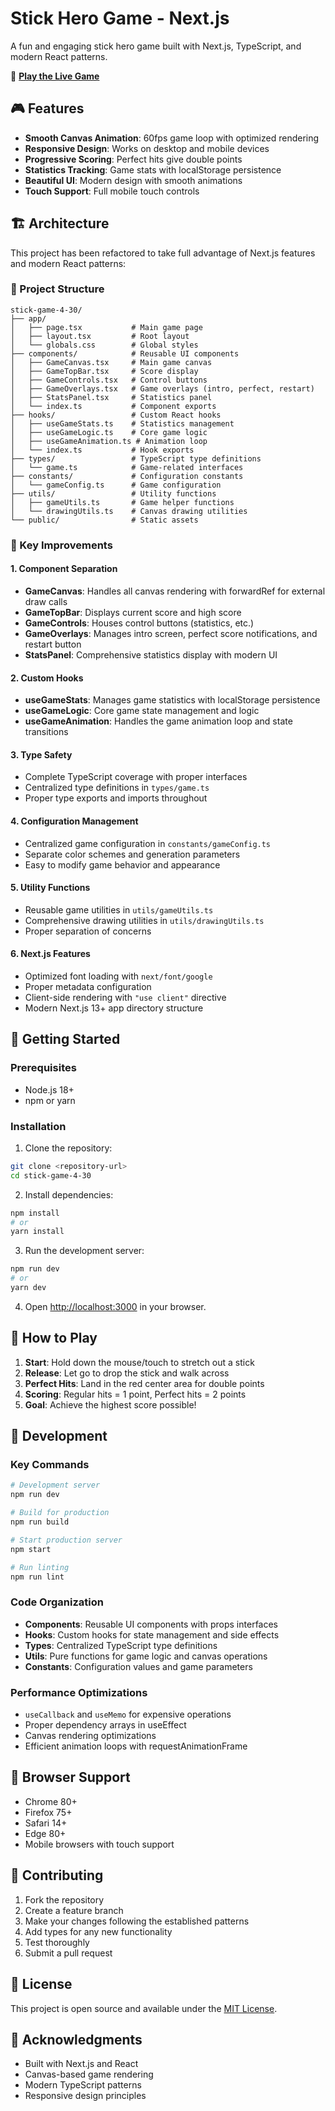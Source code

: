 # Stick Hero Game - Next.js

A fun and engaging stick hero game built with Next.js, TypeScript, and modern React patterns.

🚀 [**Play the Live Game**](https://stick-game-zeta.vercel.app/)

## 🎮 Features

- **Smooth Canvas Animation**: 60fps game loop with optimized rendering
- **Responsive Design**: Works on desktop and mobile devices
- **Progressive Scoring**: Perfect hits give double points
- **Statistics Tracking**: Game stats with localStorage persistence
- **Beautiful UI**: Modern design with smooth animations
- **Touch Support**: Full mobile touch controls

## 🏗️ Architecture

This project has been refactored to take full advantage of Next.js features and modern React patterns:

### 📁 Project Structure

```
stick-game-4-30/
├── app/
│   ├── page.tsx           # Main game page
│   ├── layout.tsx         # Root layout
│   └── globals.css        # Global styles
├── components/            # Reusable UI components
│   ├── GameCanvas.tsx     # Main game canvas
│   ├── GameTopBar.tsx     # Score display
│   ├── GameControls.tsx   # Control buttons
│   ├── GameOverlays.tsx   # Game overlays (intro, perfect, restart)
│   ├── StatsPanel.tsx     # Statistics panel
│   └── index.ts           # Component exports
├── hooks/                 # Custom React hooks
│   ├── useGameStats.ts    # Statistics management
│   ├── useGameLogic.ts    # Core game logic
│   ├── useGameAnimation.ts # Animation loop
│   └── index.ts           # Hook exports
├── types/                 # TypeScript type definitions
│   └── game.ts            # Game-related interfaces
├── constants/             # Configuration constants
│   └── gameConfig.ts      # Game configuration
├── utils/                 # Utility functions
│   ├── gameUtils.ts       # Game helper functions
│   └── drawingUtils.ts    # Canvas drawing utilities
└── public/                # Static assets
```

### 🔧 Key Improvements

#### **1. Component Separation**

- **GameCanvas**: Handles all canvas rendering with forwardRef for external draw calls
- **GameTopBar**: Displays current score and high score
- **GameControls**: Houses control buttons (statistics, etc.)
- **GameOverlays**: Manages intro screen, perfect score notifications, and restart button
- **StatsPanel**: Comprehensive statistics display with modern UI

#### **2. Custom Hooks**

- **useGameStats**: Manages game statistics with localStorage persistence
- **useGameLogic**: Core game state management and logic
- **useGameAnimation**: Handles the game animation loop and state transitions

#### **3. Type Safety**

- Complete TypeScript coverage with proper interfaces
- Centralized type definitions in `types/game.ts`
- Proper type exports and imports throughout

#### **4. Configuration Management**

- Centralized game configuration in `constants/gameConfig.ts`
- Separate color schemes and generation parameters
- Easy to modify game behavior and appearance

#### **5. Utility Functions**

- Reusable game utilities in `utils/gameUtils.ts`
- Comprehensive drawing utilities in `utils/drawingUtils.ts`
- Proper separation of concerns

#### **6. Next.js Features**

- Optimized font loading with `next/font/google`
- Proper metadata configuration
- Client-side rendering with `"use client"` directive
- Modern Next.js 13+ app directory structure

## 🚀 Getting Started

### Prerequisites

- Node.js 18+
- npm or yarn

### Installation

1. Clone the repository:

```bash
git clone <repository-url>
cd stick-game-4-30
```

2. Install dependencies:

```bash
npm install
# or
yarn install
```

3. Run the development server:

```bash
npm run dev
# or
yarn dev
```

4. Open [http://localhost:3000](http://localhost:3000) in your browser.

## 🎯 How to Play

1. **Start**: Hold down the mouse/touch to stretch out a stick
2. **Release**: Let go to drop the stick and walk across
3. **Perfect Hits**: Land in the red center area for double points
4. **Scoring**: Regular hits = 1 point, Perfect hits = 2 points
5. **Goal**: Achieve the highest score possible!

## 🔧 Development

### Key Commands

```bash
# Development server
npm run dev

# Build for production
npm run build

# Start production server
npm start

# Run linting
npm run lint
```

### Code Organization

- **Components**: Reusable UI components with props interfaces
- **Hooks**: Custom hooks for state management and side effects
- **Types**: Centralized TypeScript type definitions
- **Utils**: Pure functions for game logic and canvas operations
- **Constants**: Configuration values and game parameters

### Performance Optimizations

- `useCallback` and `useMemo` for expensive operations
- Proper dependency arrays in useEffect
- Canvas rendering optimizations
- Efficient animation loops with requestAnimationFrame

## 📱 Browser Support

- Chrome 80+
- Firefox 75+
- Safari 14+
- Edge 80+
- Mobile browsers with touch support

## 🤝 Contributing

1. Fork the repository
2. Create a feature branch
3. Make your changes following the established patterns
4. Add types for any new functionality
5. Test thoroughly
6. Submit a pull request

## 📄 License

This project is open source and available under the [MIT License](LICENSE).

## 🎨 Acknowledgments

- Built with Next.js and React
- Canvas-based game rendering
- Modern TypeScript patterns
- Responsive design principles
